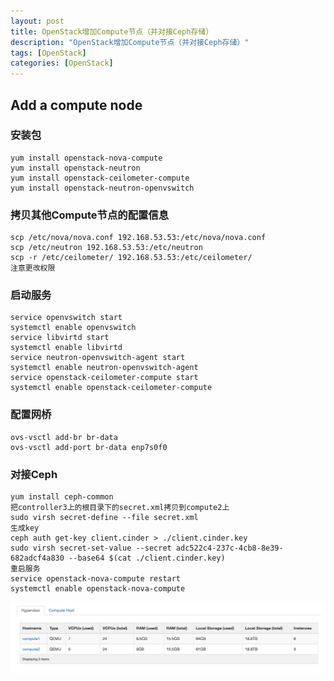 ```yaml
---
layout: post
title: OpenStack增加Compute节点（并对接Ceph存储）
description: "OpenStack增加Compute节点（并对接Ceph存储）"
tags: [OpenStack]
categories: [OpenStack]
---
```



##  Add a compute node

### 安装包
```
yum install openstack-nova-compute
yum install openstack-neutron
yum install openstack-ceilometer-compute
yum install openstack-neutron-openvswitch
```

### 拷贝其他Compute节点的配置信息

```
scp /etc/nova/nova.conf 192.168.53.53:/etc/nova/nova.conf
scp /etc/neutron 192.168.53.53:/etc/neutron
scp -r /etc/ceilometer/ 192.168.53.53:/etc/ceilometer/
注意更改权限
```

###   启动服务


```
service openvswitch start
systemctl enable openvswitch
service libvirtd start
systemctl enable libvirtd
service neutron-openvswitch-agent start
systemctl enable neutron-openvswitch-agent
service openstack-ceilometer-compute start
systemctl enable openstack-ceilometer-compute
```

###   配置网桥

```
ovs-vsctl add-br br-data
ovs-vsctl add-port br-data enp7s0f0
```

### 对接Ceph

```
yum install ceph-common
把controller3上的根目录下的secret.xml拷贝到compute2上
sudo virsh secret-define --file secret.xml
生成key
ceph auth get-key client.cinder > ./client.cinder.key
sudo virsh secret-set-value --secret adc522c4-237c-4cb8-8e39-682adcf4a830 --base64 $(cat ./client.cinder.key)
重启服务
service openstack-nova-compute restart
systemctl enable openstack-nova-compute
```
![1](/images/openstack_add_compute/1.png) 

